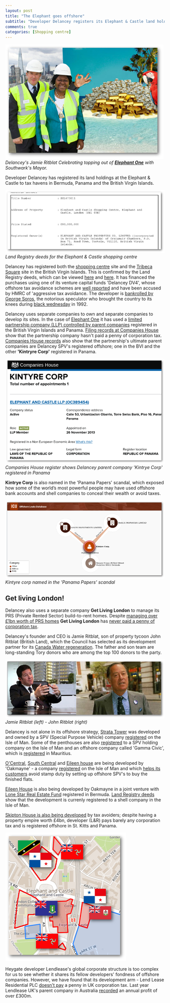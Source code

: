 ```yaml
---
layout: post
title: "The Elephant goes offshore"
subtitle: "Developer Delancey registers its Elephant & Castle land holdings offshore"
comments: true
categories: [Shopping centre] 
---
```

![](/img/Jamie-Ritblat-Cllr-Dora-Dixon-Fyle.jpg)
*Delancey's Jamie Ritblat Celebrating topping out of [__Elephant One__](/tribeca-square) with Southwark's Mayor.*

Developer Delancey has registered its land holdings at the Elephant & Castle to tax havens in Bermuda, Panama and the British Virgin Islands. 

![](/img/shoppingcentrelr.png)
*Land Registry deeds for the Elephant & Castle shopping centre*

Delancey has registered both the [shopping centre](/shopping-centre) site and the [Tribeca Square](/tribeca-square) site in the British Virgin Islands. This is confirmed by the Land Registry deeds, which can be viewed [here](http://crappistmartin.github.io/images/LRDeeds_ShoppingCentre.pdf) and [here](http://crappistmartin.github.io/images/LandRegistry_TribecaSquare.pdf). It has financed the purchases using one of its venture capital funds 'Delancey DV4', whose offshore tax avoidance schemes are [well reported](http://crappistmartin.github.io/images/PrivateEyeNo1311.pdf) and have been accused by HMRC of 'aggressive tax avoidance. The developer is [bankrolled by George Soros](http://www.thisismoney.co.uk/money/news/article-1583098/Soros-offers-a-helping-hand-to-Ritblat-junior.html), the notorious speculator who brought the country to its knees during [black wednesday](https://en.wikipedia.org/wiki/Black_Wednesday) in 1992.

Delancey uses separate companies to own and separate companies to develop its sites. In the case of [Elephant One](/tribeca-square) it has used a [limited partnership company (LLP) controlled by parent companies](https://beta.companieshouse.gov.uk/company/OC389454/officers) registered in the British Virgin Islands and Panama. [Filing records at Companies House](https://beta.companieshouse.gov.uk/company/OC389454/filing-history) show that the partnership company hasn't paid a penny of corporation tax. [Companies House records](https://beta.companieshouse.gov.uk/company/OC389454/officers) also show that the partnership's ultimate parent companies are Delancey SPV's registered offshore; one in the BVI and the other __'Kintryre Corp'__ registered in Panama.

![](/img/kintyrecorp.png)
*Companies House register shows Delancey parent company 'Kintrye Corp' registered in Panama*

__Kintrye Corp__ is also named in the 'Panama Papers' scandal, which exposed how some of the world’s most powerful people may have used offshore bank accounts and shell companies to conceal their wealth or avoid taxes.

![](/img/kintyrepanama.png)
*Kintyre corp named in the 'Panama Papers' scandal*

## Get living London!
Delancey also uses a separate company __Get Living London__ to manage its PRS (Private Rented Sector) build-to-rent homes. Despite [managing over £1bn worth of PRS homes](http://www.propertyweek.com/news/get-living-to-double-assets-to-%C2%A32bn/5088136.article) __Get Living London__ has [never paid a penny of corporation tax](https://beta.companieshouse.gov.uk/company/07793925/filing-history).

Delancey's founder and CEO is Jamie Ritblat, son of property tycoon John Ritblat (British Land), which the Council has selected as its development partner for its [Canada Water regeneration](http://35percent.org/canada-water/#british-land-masterplan-site). The father and son team are long-standing Tory donors who are among the top 100 donors to the party. 

![](/img/jamieandjohnritblat.jpg)
*Jamie Ritblat (left) - John Ritblat (right)*

Delancey is not alone in its offshore strategy, [Strata Tower](/strata-tower) was developed and owned by a SPV (Special Purpose Vehicle) company [registered](http://crappistmartin.github.io/images/RegisterTGL251176.pdf) on the Isle of Man. Some of the penthouses are also [registered](http://crappistmartin.github.io/images/StrataPenthouseLRRegister.pdf) to a SPV holding company on the Isle of Man and an offshore company called 'Gamma Civic', which is [registered](/img/LRegister_strata_penthouse.pdf) in Mauritius. 

[O'Central](http://83cramptonstreet.co.uk/), [South Central](http://oakmayneproperties.com/oakmayne-properties/portfolio/south-central-east/) and [Eileen house](/eileen-house) are being developed by 'Oakmayne' - a company [registered](https://opencorporates.com/companies/im/004035V) on the Isle of Man and which [helps its customers](http://www.theguardian.com/uk/2012/dec/16/london-property-tax-avoidance-offshore) avoid stamp duty by setting up offshore SPV's to buy the finished flats.

[Eileen House](/eileen-house) is also being developed by Oakmayne in a joint venture with [Lone Star Real Estate Fund](http://www.lonestarfunds.com/funds-raised/capital-growth/lone-star-real-estate-fund-iii/) registered in Bermuda. [Land Registry deeds](/lrdeeds/eileenhouse.pdf) show that the development is currenly registered to a shell company in the Isle of Man. 

[Skipton House is also being developed](http://35percent.org/skipton-house/#who-are-lr) by tax avoiders; despite having a property empire worth £4bn, developer (L&R) pays barely any corporation tax and is registered offshore in St. Kitts and Panama.

![](/img/offshoreelephant.png)

Heygate developer Lendlease's global corporate structure is too complex for us to see whether it shares its fellow developers' fondness of offshore companies. However, we have found that its development arm - Lend Lease Residential PLC [doesn't pay](http://crappistmartin.github.io/images/lendleasefinancialreport.pdf) a penny in UK corporation tax. Last year Lendlease UK's parent company in Australia [recorded](http://phx.corporate-ir.net/External.File?item=UGFyZW50SUQ9MjA0NTA3fENoaWxkSUQ9LTF8VHlwZT0z&t=1) an annual profit of over £300m.



